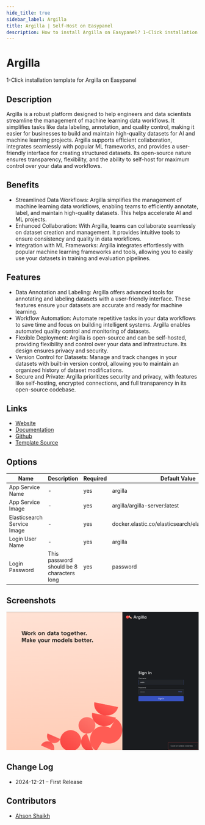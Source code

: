 ```yaml
---
hide_title: true
sidebar_label: Argilla
title: Argilla | Self-Host on Easypanel
description: How to install Argilla on Easypanel? 1-Click installation template for Argilla on Easypanel
---
```


<!-- generated -->

# Argilla

1-Click installation template for Argilla on Easypanel

## Description

Argilla is a robust platform designed to help engineers and data scientists streamline the management of machine learning data workflows. It simplifies tasks like data labeling, annotation, and quality control, making it easier for businesses to build and maintain high-quality datasets for AI and machine learning projects. Argilla supports efficient collaboration, integrates seamlessly with popular ML frameworks, and provides a user-friendly interface for creating structured datasets. Its open-source nature ensures transparency, flexibility, and the ability to self-host for maximum control over your data and workflows.

## Benefits

- Streamlined Data Workflows: Argilla simplifies the management of machine learning data workflows, enabling teams to efficiently annotate, label, and maintain high-quality datasets. This helps accelerate AI and ML projects.
- Enhanced Collaboration: With Argilla, teams can collaborate seamlessly on dataset creation and management. It provides intuitive tools to ensure consistency and quality in data workflows.
- Integration with ML Frameworks: Argilla integrates effortlessly with popular machine learning frameworks and tools, allowing you to easily use your datasets in training and evaluation pipelines.

## Features

- Data Annotation and Labeling: Argilla offers advanced tools for annotating and labeling datasets with a user-friendly interface. These features ensure your datasets are accurate and ready for machine learning.
- Workflow Automation: Automate repetitive tasks in your data workflows to save time and focus on building intelligent systems. Argilla enables automated quality control and monitoring of datasets.
- Flexible Deployment: Argilla is open-source and can be self-hosted, providing flexibility and control over your data and infrastructure. Its design ensures privacy and security.
- Version Control for Datasets: Manage and track changes in your datasets with built-in version control, allowing you to maintain an organized history of dataset modifications.
- Secure and Private: Argilla prioritizes security and privacy, with features like self-hosting, encrypted connections, and full transparency in its open-source codebase.

## Links

- [Website](https://www.argilla.io/)
- [Documentation](https://docs.argilla.io/)
- [Github](https://github.com/argilla-io/argilla)
- [Template Source](https://github.com/easypanel-io/templates/tree/main/templates/argilla)

## Options

Name | Description | Required | Default Value
-|-|-|-
App Service Name | - | yes | argilla
App Service Image | - | yes | argilla/argilla-server:latest
Elasticsearch Service Image | - | yes | docker.elastic.co/elasticsearch/elasticsearch:8.12.2
Login User Name | - | yes | argilla
Login Password | This password should be 8 characters long | yes | password

## Screenshots

![Argilla Screenshot](./assets/screenshot.png)

## Change Log

- 2024-12-21 – First Release

## Contributors

- [Ahson Shaikh](https://github.com/Ahson-Shaikh)

